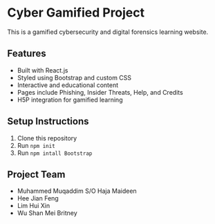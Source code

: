 # Cyber Gamified Project

This is a gamified cybersecurity and digital forensics learning website.

## Features
- Built with React.js
- Styled using Bootstrap and custom CSS
- Interactive and educational content
- Pages include Phishing, Insider Threats, Help, and Credits
- H5P integration for gamified learning

## Setup Instructions

1. Clone this repository
2. Run `npm init`
3. Run `npm intall Bootstrap`

## Project Team

- Muhammed Muqaddim S/O Haja Maideen
- Hee Jian Feng
- Lim Hui Xin
- Wu Shan Mei Britney
